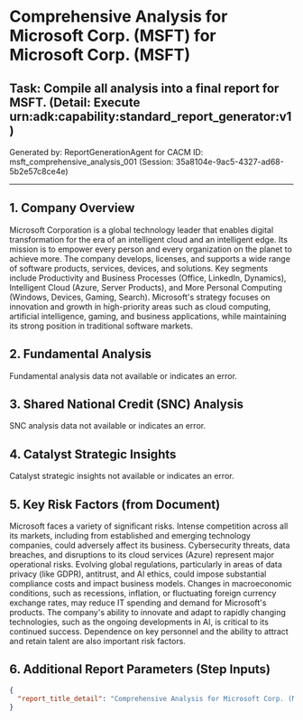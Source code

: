 # Comprehensive Analysis for Microsoft Corp. (MSFT) for Microsoft Corp. (MSFT)

## Task: Compile all analysis into a final report for MSFT. (Detail: Execute urn:adk:capability:standard_report_generator:v1)

Generated by: ReportGenerationAgent for CACM ID: msft_comprehensive_analysis_001 (Session: 35a8104e-9ac5-4327-ad68-5b2e57c8ce4e)

---

## 1. Company Overview

Microsoft Corporation is a global technology leader that enables digital transformation for the era of an intelligent cloud and an intelligent edge. Its mission is to empower every person and every organization on the planet to achieve more. The company develops, licenses, and supports a wide range of software products, services, devices, and solutions. Key segments include Productivity and Business Processes (Office, LinkedIn, Dynamics), Intelligent Cloud (Azure, Server Products), and More Personal Computing (Windows, Devices, Gaming, Search). Microsoft's strategy focuses on innovation and growth in high-priority areas such as cloud computing, artificial intelligence, gaming, and business applications, while maintaining its strong position in traditional software markets.


## 2. Fundamental Analysis

Fundamental analysis data not available or indicates an error.


## 3. Shared National Credit (SNC) Analysis

SNC analysis data not available or indicates an error.


## 4. Catalyst Strategic Insights

Catalyst strategic insights not available or indicates an error.


## 5. Key Risk Factors (from Document)

Microsoft faces a variety of significant risks. Intense competition across all its markets, including from established and emerging technology companies, could adversely affect its business. Cybersecurity threats, data breaches, and disruptions to its cloud services (Azure) represent major operational risks. Evolving global regulations, particularly in areas of data privacy (like GDPR), antitrust, and AI ethics, could impose substantial compliance costs and impact business models. Changes in macroeconomic conditions, such as recessions, inflation, or fluctuating foreign currency exchange rates, may reduce IT spending and demand for Microsoft's products. The company's ability to innovate and adapt to rapidly changing technologies, such as the ongoing developments in AI, is critical to its continued success. Dependence on key personnel and the ability to attract and retain talent are also important risk factors.


## 6. Additional Report Parameters (Step Inputs)

```json
{
  "report_title_detail": "Comprehensive Analysis for Microsoft Corp. (MSFT)"
}
```